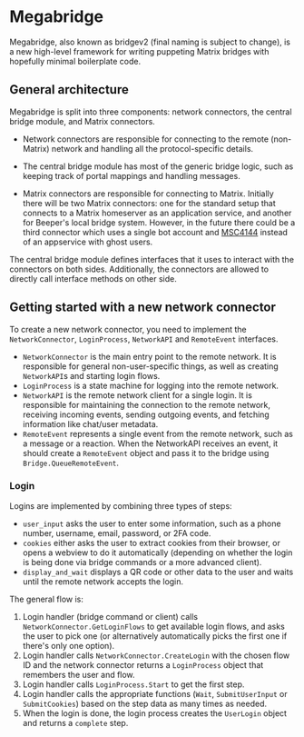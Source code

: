 # Megabridge
Megabridge, also known as bridgev2 (final naming is subject to change), is a
new high-level framework for writing puppeting Matrix bridges with hopefully
minimal boilerplate code.

## General architecture
Megabridge is split into three components: network connectors, the central
bridge module, and Matrix connectors.

* Network connectors are responsible for connecting to the remote (non-Matrix)
  network and handling all the protocol-specific details.
* The central bridge module has most of the generic bridge logic, such as
  keeping track of portal mappings and handling messages.
* Matrix connectors are responsible for connecting to Matrix. Initially there
  will be two Matrix connectors: one for the standard setup that connects to
  a Matrix homeserver as an application service, and another for Beeper's local
  bridge system. However, in the future there could be a third connector which
  uses a single bot account and [MSC4144] instead of an appservice with ghost
  users.

  [MSC4144]: https://github.com/matrix-org/matrix-spec-proposals/pull/4144

The central bridge module defines interfaces that it uses to interact with the
connectors on both sides. Additionally, the connectors are allowed to directly
call interface methods on other side.

## Getting started with a new network connector
To create a new network connector, you need to implement the
`NetworkConnector`, `LoginProcess`, `NetworkAPI` and `RemoteEvent` interfaces.

* `NetworkConnector` is the main entry point to the remote network. It is
  responsible for general non-user-specific things, as well as creating
  `NetworkAPI`s and starting login flows.
* `LoginProcess` is a state machine for logging into the remote network.
* `NetworkAPI` is the remote network client for a single login. It is
  responsible for maintaining the connection to the remote network, receiving
  incoming events, sending outgoing events, and fetching information like
  chat/user metadata.
* `RemoteEvent` represents a single event from the remote network, such as a
  message or a reaction. When the NetworkAPI receives an event, it should create
  a `RemoteEvent` object and pass it to the bridge using `Bridge.QueueRemoteEvent`.

### Login
Logins are implemented by combining three types of steps:

* `user_input` asks the user to enter some information, such as a phone number,
  username, email, password, or 2FA code.
* `cookies` either asks the user to extract cookies from their browser, or opens
  a webview to do it automatically (depending on whether the login is being done
  via bridge commands or a more advanced client).
* `display_and_wait` displays a QR code or other data to the user and waits until
  the remote network accepts the login.

The general flow is:

1. Login handler (bridge command or client) calls `NetworkConnector.GetLoginFlows`
   to get available login flows, and asks the user to pick one (or alternatively
   automatically picks the first one if there's only one option).
2. Login handler calls `NetworkConnector.CreateLogin` with the chosen flow ID and
   the network connector returns a `LoginProcess` object that remembers the user
   and flow.
3. Login handler calls `LoginProcess.Start` to get the first step.
4. Login handler calls the appropriate functions (`Wait`, `SubmitUserInput` or
   `SubmitCookies`) based on the step data as many times as needed.
5. When the login is done, the login process creates the `UserLogin` object and
   returns a `complete` step.
